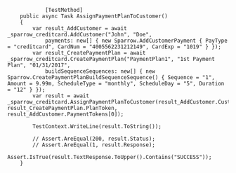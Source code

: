 
		        [TestMethod]
        public async Task AssignPaymentPlanToCustomer()
        {
            var result_AddCustomer = await _sparrow_creditcard.AddCustomer("John", "Doe",
                payments: new[] { new Sparrow.AddCustomerPayment { PayType = "creditcard", CardNum = "4005562231212149", CardExp = "1019" } });
            var result_CreatePaymentPlan = await _sparrow_creditcard.CreatePaymentPlan("PaymentPlan1", "1st Payment Plan", "01/31/2017",
                buildSequenceSequences: new[] { new Sparrow.CreatePaymentPlanBuildSequenceSequence() { Sequence = "1", Amount = 9.99m, ScheduleType = "monthly", ScheduleDay = "5", Duration = "12" } });
            var result = await _sparrow_creditcard.AssignPaymentPlanToCustomer(result_AddCustomer.CustomerToken, result_CreatePaymentPlan.PlanToken, result_AddCustomer.PaymentTokens[0]);

            TestContext.WriteLine(result.ToString());

            // Assert.AreEqual(200, result.Status);
            // Assert.AreEqual(1, result.Response);
            Assert.IsTrue(result.TextResponse.ToUpper().Contains("SUCCESS"));
        }